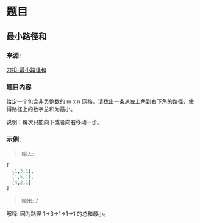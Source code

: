# 题目

## 最小路径和

### 来源:

[力扣-最小路径和](https://leetcode-cn.com/problems/minimum-path-sum)

### 题目内容

给定一个包含非负整数的 m x n 网格，请找出一条从左上角到右下角的路径，使得路径上的数字总和为最小。

说明：每次只能向下或者向右移动一步。

### 示例:

> 输入:

```python
[
  [1,3,1],
  [1,5,1],
  [4,2,1]
]
```

> 输出: 7

解释: 因为路径 1→3→1→1→1 的总和最小。